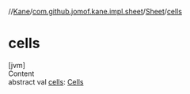 //[Kane](../../index.md)/[com.github.jomof.kane.impl.sheet](../index.md)/[Sheet](index.md)/[cells](cells.md)



# cells  
[jvm]  
Content  
abstract val [cells](cells.md): [Cells](../-cells/index.md)  



